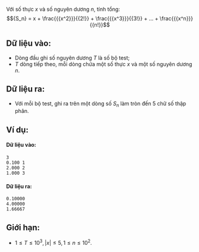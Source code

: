 Với số thực $x$ và số nguyên dương $n$, tính tổng:
 $${S_n} = x + \frac{{{x^2}}}{{2!}} + \frac{{{x^3}}}{{3!}} + ... + \frac{{{x^n}}}{{n!}}$$

## Dữ liệu vào:
- Dòng đầu ghi số nguyên dương $T$ là số bộ test;
- $T$ dòng tiếp theo, mỗi dòng chứa một số thực $x$ và một số nguyên dương $n$.

## Dữ liệu ra:
- Với mỗi bộ test, ghi ra trên một dòng số $S_n$ làm tròn đến $5$ chữ số thập phân.

## Ví dụ:
#### Dữ liệu vào:
```
3
0.100 1
2.000 2
1.000 3
```

#### Dữ liệu ra:
```
0.10000
4.00000
1.66667
```

## Giới hạn:
- $1 ≤ T ≤ 10^3, |x| ≤ 5, 1 ≤ n ≤ 10^2$.
